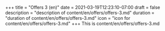 +++
title = "Offers 3 (en)"
date = 2021-03-19T12:23:10-07:00
draft = false
description = "description of content/en/offers/offers-3.md"
duration = "duration of content/en/offers/offers-3.md"
icon = "icon for content/en/offers/offers-3.md"
+++
This is content/en/offers/offers-3.md
